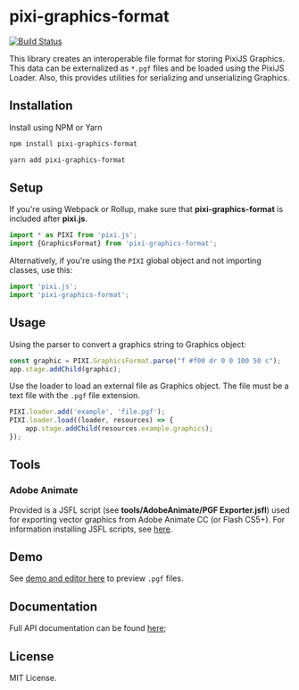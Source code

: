 # pixi-graphics-format

[![Build Status](https://travis-ci.org/bigtimebuddy/pixi-graphics-format.svg?branch=master)](https://travis-ci.org/bigtimebuddy/pixi-graphics-format)

This library creates an interoperable file format for storing PixiJS Graphics. This data can be externalized as `*.pgf` files and be loaded using the PixiJS Loader. Also, this provides utilities for serializing and unserializing Graphics.

## Installation

Install using NPM or Yarn

```bash
npm install pixi-graphics-format
```

```bash
yarn add pixi-graphics-format
```

## Setup

If you're using Webpack or Rollup, make sure that **pixi-graphics-format** is included after **pixi.js**.

```js
import * as PIXI from 'pixi.js';
import {GraphicsFormat} from 'pixi-graphics-format';
```

Alternatively, if you're using the `PIXI` global object and not importing classes, use this:

```js
import 'pixi.js';
import 'pixi-graphics-format';
```

## Usage

Using the parser to convert a graphics string to Graphics object:

```js
const graphic = PIXI.GraphicsFormat.parse("f #f00 dr 0 0 100 50 c");
app.stage.addChild(graphic);
```

Use the loader to load an external file as Graphics object. The file must be a text file with the `.pgf` file extension.

```js
PIXI.loader.add('example', 'file.pgf');
PIXI.loader.load((loader, resources) => {
    app.stage.addChild(resources.example.graphics);
});
```

## Tools

### Adobe Animate

Provided is a JSFL script (see **tools/AdobeAnimate/PGF Exporter.jsfl**) used for exporting vector graphics from Adobe Animate CC (or Flash CS5+). For information installing JSFL scripts, see [here](http://help.adobe.com/en_US/flash/cs/extend/WS5b3ccc516d4fbf351e63e3d118a9024f3f-7fe8CS5.html#WS5b3ccc516d4fbf351e63e3d118a9024f3f-7fe3CS5).

## Demo 

See [demo and editor here](https://bigtimebuddy.github.io/pixi-graphics-format/example/) to preview `.pgf` files.

## Documentation

Full API documentation can be found [here](https://bigtimebuddy.github.io/pixi-graphics-format/);

## License

MIT License.
